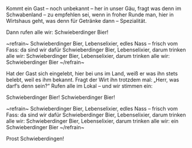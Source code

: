 Kommt ein Gast – noch unbekannt – her in unser Gäu,
fragt was denn im Schwabenland – zu empfehlen sei,
wenn in froher Runde man, hier in Wirtshaus geht,
was denn für Getränke dann – Spezialität.

Dann rufen alle wir: Schwieberdinger Bier!

~refrain~
Schwieberdinger Bier, Lebenselixier,
edles Nass – frisch vom Fass: da sind wir dafür
Schwieberdinger Bier, Lebenselixier,
darum trinken alle wir: Schwieberdinger Bier, Lebenselixier,
darum trinken alle wir:  Schwieberdinger Bier
~/refrain~

Hat der Gast sich eingelebt, hier bei uns im Land,
weiß er was ihn stets belebt, weil es ihm bekannt.
Fragt der Wirt ihn trotzdem mal: „Herr, was darf’s denn sein?“
Rufen alle im Lokal – und wir stimmen ein:

Schwieberdinger Bier! Schwieberdinger Bier!

~refrain~
Schwieberdinger Bier, Lebenselixier,
edles Nass – frisch vom Fass: da sind wir dafür
Schwieberdinger Bier, Lebenselixier,
darum trinken alle wir: Schwieberdinger Bier, Lebenselixier,
darum trinken alle wir: ein Schwieberdinger Bier
 ~/refrain~

Prost Schwieberdingen! 